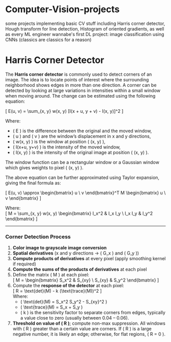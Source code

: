 # Computer-Vision-projects
some projects implementing basic CV stuff including Harris corner detector, Hough transform for line detection, Histogram of oriented gradients, as well as every ML engineer wannabe's first DL project: image classification using CNNs (classics are classics for a reason)

# Harris Corner Detector
The **Harris corner detector** is commonly used to detect corners of an image. The idea is to locate points of interest where the surrounding neighborhood shows edges in more than one direction. A corner can be detected by looking at large variations in intensities within a small window when moving around. The change can be estimated using the following equation:

\[ E(u, v) = \sum_{x, y} w(x, y) [I(x + u, y + v) - I(x, y)]^2 \]

Where:  
- \( E \) is the difference between the original and the moved window,  
- \( u \) and \( v \) are the window’s displacement in x and y directions,  
- \( w(x, y) \) is the window at position \( (x, y) \),  
- \( I(x+u, y+v) \) is the intensity of the moved window,  
- \( I(x, y) \) is the intensity of the original image at position \( (x, y) \).  

The window function can be a rectangular window or a Gaussian window which gives weights to pixel \( (x, y) \). 

The above equation can be further approximated using Taylor expansion, giving the final formula as:

\[ E(u, v) \approx \begin{bmatrix} u \\ v \end{bmatrix}^T M \begin{bmatrix} u \\ v \end{bmatrix} \]

Where:  
\[ M = \sum_{x, y} w(x, y) \begin{bmatrix} I_x^2 & I_x I_y \\ I_x I_y & I_y^2 \end{bmatrix} \]

---

### Corner Detection Process

1. **Color image to grayscale image conversion**  
2. **Spatial derivatives** (x and y directions → \( G_x \) and \( G_y \))  
3. **Compute products of derivatives** at every pixel (apply smoothing kernel if required)  
4. **Compute the sums of the products of derivatives** at each pixel  
5. Define the matrix \( M \) at each pixel:  
   \[ M = \begin{bmatrix} S_x^2 & S_{xy} \\ S_{xy} & S_y^2 \end{bmatrix} \]
6. Compute the **response of the detector** at each pixel:  
   \[ R = \text{det}(M) - k (\text{trace}(M))^2 \]  
   Where:  
   - \( \text{det}(M) = S_x^2 S_y^2 - S_{xy}^2 \)  
   - \( \text{trace}(M) = S_x + S_y \)  
   - \( k \) is the sensitivity factor to separate corners from edges, typically a value close to zero (usually between 0.04 – 0.06).  
7. **Threshold on value of \( R \)**; compute non-max suppression. All windows with \( R \) greater than a certain value are corners. If \( R \) is a large negative number, it is likely an edge; otherwise, for flat regions, \( R = 0 \).
